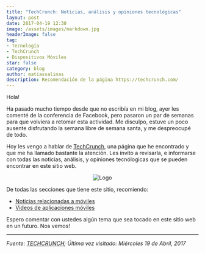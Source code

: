 ```yaml
---
title: "TechCrunch: Noticias, análisis y opiniones tecnológicas"
layout: post
date: 2017-04-19 12:30
image: /assets/images/markdown.jpg
headerImage: false
tag:
- Tecnología
- TechCrunch
- Dispositivos Móviles
star: false
category: blog
author: matiassalinas
description: Recomendación de la página https://techcrunch.com/
---
```


Hola!

Ha pasado mucho tiempo desde que no escribía en mi blog, ayer les comenté de la conferencia de Facebook, pero pasaron un par de semanas para que volviera a retomar esta actividad. Me disculpo, estuve un poco ausente disfrutando la semana libre de semana santa, y me despreocupé de todo.

Hoy les vengo a hablar de [TechCrunch](https://techcrunch.com/), una página que he encontrado y que me ha llamado bastante la atención. Les invito a revisarla, e informarse con todas las noticias, análisis, y opiniones tecnólogicas que se pueden encontrar en este sitio web.
<center>
<img class="image" src="https://s0.wp.com/wp-content/themes/vip/techcrunch-2013/assets/images/logo.svg" alt="Logo">
</center>

De todas las secciones que tiene este sitio, recomiendo:

* [Noticias relacionadas a móviles](https://techcrunch.com/mobile/)
* [Videos de aplicaciones móviles](https://techcrunch.com/video/apps/)

Espero comentar con ustedes algún tema que sea tocado en este sitio web en un futuro. Nos vemos!

---

<i>Fuente: [TECHCRUNCH](https://techcrunch.com/); Última vez visitado: Miércoles 19 de Abril, 2017</i><BR>
